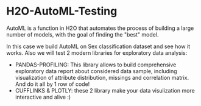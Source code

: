 # H2O-AutoML-Testing
AutoML is a function in H2O that automates the process of building a large number of models, with the goal of finding the "best" model.

In this case we build AutoML on Sex classification dataset and see how it works.
Also we will test 2 modern libraries for exploratory data analysis:
* PANDAS-PROFILING: This library allows to build comprehensive exploratory data report about considered data sample, including visualization of attribute distribution, missings and correlation matrix.
And do it all by 1 row of code!
* CUFFLINKS & PLOTLY: these 2 library make your data visulization more interactive and alive :)
